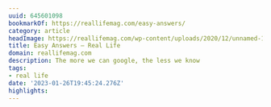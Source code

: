 ```yaml
---
uuid: 645601098
bookmarkOf: https://reallifemag.com/easy-answers/
category: article
headImage: https://reallifemag.com/wp-content/uploads/2020/12/unnamed-1024x683.jpg
title: Easy Answers — Real Life
domain: reallifemag.com
description: The more we can google, the less we know
tags:
- real life
date: '2023-01-26T19:45:24.276Z'
highlights:
---
```



